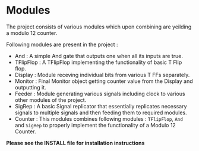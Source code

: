 # Modules

The project consists of various modules which upon combining are yeilding a
modulo 12 counter. 

Following modules are present in the project :

- And	    : A simple And gate that outputs one when all its inputs are true.
- TFlipFlop : A TFlipFlop implementing the functionality of basic T Flip flop.
- Display   : Module receving individual bits from various T FFs separately.
- Monitor   : Final Monitor object getting counter value from the Display and
outputting it.
- Feeder    : Module generating various signals including clock to various other
modules of the project.
- SigRep    : A basic Signal replicator that essentially replicates necessary
signals to multiple signals and then feeding them to required modules.
- Counter   : This modules combines following modules : `TFlipFlop`, `And` and
`SigRep` to properly implement the functionality of a Modulo 12 Counter.

**Please see the INSTALL file for installation instructions**
